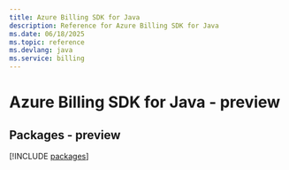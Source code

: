 ```yaml
---
title: Azure Billing SDK for Java
description: Reference for Azure Billing SDK for Java
ms.date: 06/18/2025
ms.topic: reference
ms.devlang: java
ms.service: billing
---
```

# Azure Billing SDK for Java - preview
## Packages - preview
[!INCLUDE [packages](billing-index.md)]